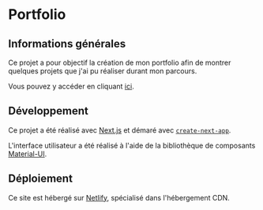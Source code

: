 # Portfolio

## Informations générales

Ce projet a pour objectif la création de mon portfolio afin de montrer quelques projets que j'ai pu
réaliser durant mon parcours.

Vous pouvez y accéder en cliquant [ici](https://pierregiraud.netlify.app/).

## Développement

Ce projet a été réalisé avec [Next.js](https://nextjs.org/) et démaré avec [`create-next-app`](https://github.com/vercel/next.js/tree/canary/packages/create-next-app).

L'interface utilisateur a été réalisé à l'aide de la bibliothèque de composants [Material-UI](https://material-ui.com/).

## Déploiement

Ce site est hébergé sur [Netlify](https://www.netlify.com/), spécialisé dans l'hébergement CDN.
